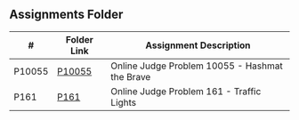 ##  Assignments Folder

|   #    | Folder Link | Assignment Description |
|--------|-------------|------------------------|
| P10055 | [P10055](https://github.com/natevan/4883-PT-vandevyvere/tree/main/Assignments/P10055) | Online Judge Problem 10055 - Hashmat the Brave |
|P161|[P161](https://github.com/natevan/4883-PT-vandevyvere/tree/main/Assignments/P161)| Online Judge Problem 161 - Traffic Lights|
